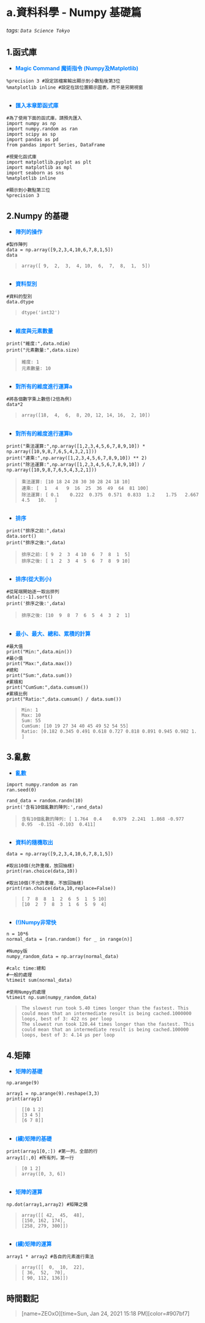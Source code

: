 # a.資料科學 - Numpy 基礎篇

###### tags: `Data Science Tokyo`

## 1.函式庫

* <font color="#0080FF">**Magic Command 魔術指令 (Numpy及Matplotlib)**</font>

```python=+
%precision 3 #設定該檔案輸出顯示到小數點後第3位
%matplotlib inline #設定在該位置顯示圖表，而不是另開視窗
```

##
* <font color="#0080FF">**匯入本章節函式庫**</font>

```python=+
#為了使用下面的函式庫，請預先匯入
import numpy as np
import numpy.random as ran
import scipy as sp
import pandas as pd
from pandas import Series, DataFrame

#視覺化函式庫
import matplotlib.pyplot as plt
import matplotlib as mpl
import seaborn as sns
%matplotlib inline

#顯示到小數點第三位
%precision 3 
```

## 2.Numpy 的基礎

* <font color="#0080FF">**陣列的操作**</font>

```python=+
#製作陣列
data = np.array([9,2,3,4,10,6,7,8,1,5])
data
```

> ```array([ 9,  2,  3,  4, 10,  6,  7,  8,  1,  5])```
##
* <font color="#0080FF">**資料型別**</font>

```python=+
#資料的型別
data.dtype
```

> ```dtype('int32')```
##
* <font color="#0080FF">**維度與元素數量**</font>

```python=+
print("維度:",data.ndim)
print("元素數量:",data.size)
```

> ```維度: 1 ```</br>
> ```元素數量: 10```
##
* <font color="#0080FF">**對所有的維度進行運算a**</font>

```python=+
#將各個數字乘上數倍(2倍為例)
data*2
```

> ```array([18,  4,  6,  8, 20, 12, 14, 16,  2, 10])```
## 
* <font color="#0080FF">**對所有的維度進行運算b**</font>
```python=+
print("乘法運算:",np.array([1,2,3,4,5,6,7,8,9,10]) * np.array([10,9,8,7,6,5,4,3,2,1]))
print("連乘:",np.array([1,2,3,4,5,6,7,8,9,10]) ** 2)
print("除法運算:",np.array([1,2,3,4,5,6,7,8,9,10]) / np.array([10,9,8,7,6,5,4,3,2,1]))
```

> ```乘法運算: [10 18 24 28 30 30 28 24 18 10]```</br>
> ```連乘: [  1   4   9  16  25  36  49  64  81 100]```</br>
> ```除法運算: [ 0.1    0.222  0.375  0.571  0.833  1.2    1.75   2.667  4.5   10.   ]```
##
* <font color="#0080FF">**排序**</font>

```python=+
print("排序之前:",data)
data.sort()
print("排序之後:",data)
```

> ```排序之前: [ 9  2  3  4 10  6  7  8  1  5]```</br>
> ```排序之後: [ 1  2  3  4  5  6  7  8  9 10]```

##
* <font color="#0080FF">**排序(從大到小)**</font>
```python=+
#從尾端開始逐一取出排列
data[::-1].sort()
print('排序之後:',data)
```
> ```排序之後: [10  9  8  7  6  5  4  3  2  1]```

##
* <font color="#0080FF">**最小、最大、總和、累積的計算**</font>
```python=+
#最大值
print("Min:",data.min())
#最小值
print("Max:",data.max())
#總和
print("Sum:",data.sum())
#累積和
print("CumSum:",data.cumsum())
#累積比例
print("Ratio:",data.cumsum() / data.sum())
```
> ```Min: 1``` </br>
> ```Max: 10``` </br>
> ```Sum: 55``` </br>
> ```CumSum: [10 19 27 34 40 45 49 52 54 55]``` </br>
> ```Ratio: [0.182 0.345 0.491 0.618 0.727 0.818 0.891 0.945 0.982 1.   ]``` </br>

## 3.亂數

* <font color="#0080FF">**亂數**</font>

```python=+
import numpy.random as ran
ran.seed(0)

rand_data = random.randn(10)
print('含有10個亂數的陣列:',rand_data)
```

> ```含有10個亂數的陣列: [ 1.764  0.4    0.979  2.241  1.868 -0.977  0.95  -0.151 -0.103  0.411]```
##
* <font color="#0080FF">**資料的隨機取出**</font>

```python=+
data = np.array([9,2,3,4,10,6,7,8,1,5])

#取出10個(允許重複，放回抽樣)
print(ran.choice(data,10))

#取出10個(不允許重複，不放回抽樣)
print(ran.choice(data,10,replace=False))
```

> ```[ 7  8  8  1  2  6  5  1  5 10]```</br>
> ```[10  2  7  8  3  1  6  5  9  4]```
##
* <font color="#0080FF">**(!)Numpy非常快**</font>

```python=+
n = 10*6
normal_data = [ran.random() for _ in range(n)]

#Numpy版
numpy_random_data = np.array(normal_data)

#calc time:總和
#一般的處理
%timeit sum(normal_data)

#使用Numpy的處理
%timeit np.sum(numpy_random_data)
```

> ```The slowest run took 5.40 times longer than the fastest. This could mean that an intermediate result is being cached.1000000 loops, best of 3: 422 ns per loop```</br>
> ```The slowest run took 120.44 times longer than the fastest. This could mean that an intermediate result is being cached.100000 loops, best of 3: 4.14 µs per loop```

## 4.矩陣

* <font color="#0080FF">**矩陣的基礎**</font>

```python=+
np.arange(9)

array1 = np.arange(9).reshape(3,3)
print(array1)
```

> ```[[0 1 2]```</br>
> ```[3 4 5]```</br>
> ```[6 7 8]]```</br>
##
* <font color="#0080FF">**(續)矩陣的基礎**</font>

```python=+
print(array1[0,:]) #第一列，全部的行
array1[:,0] #所有列，第一行
```

> ```[0 1 2]```</br>
> ```array([0, 3, 6])```
##
* <font color="#0080FF">**矩陣的運算**</font>

```python=+
np.dot(array1,array2) #矩陣之積
```

> ```array([[ 42,  45,  48],```</br>
> ```[150, 162, 174],```</br>
> ```[258, 279, 300]])```
##
* <font color="#0080FF">**(續)矩陣的運算**</font>

```python=+
array1 * array2 #各自的元素進行乘法
```

> ```array([[  0,  10,  22],```</br>
> ```[ 36,  52,  70],```</br>
> ```[ 90, 112, 136]])```


## 時間戳記
> [name=ZEOxO][time=Sun, Jan 24, 2021 15:18 PM][color=#907bf7]